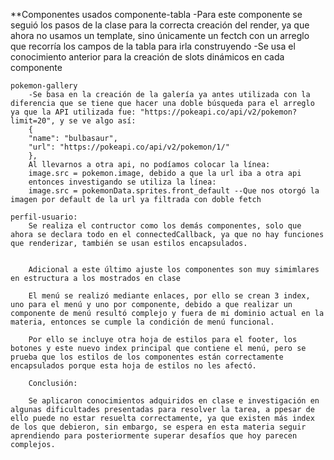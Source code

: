 **Componentes usados
    componente-tabla
        -Para este componente se seguió los pasos de la clase para la correcta creación del render, ya que ahora no usamos un template, sino únicamente un fectch con un arreglo que recorría los campos de la tabla para irla construyendo
        -Se usa el conocimiento anterior para la creación de slots dinámicos en cada componente
        
    pokemon-gallery
        -Se basa en la creación de la galería ya antes utilizada con la diferencia que se tiene que hacer una doble búsqueda para el arreglo ya que la API utilizada fue: "https://pokeapi.co/api/v2/pokemon?limit=20", y se ve algo así:
        {
        "name": "bulbasaur",
        "url": "https://pokeapi.co/api/v2/pokemon/1/"
        },
        Al llevarnos a otra api, no podíamos colocar la línea:
        image.src = pokemon.image, debido a que la url iba a otra api
        entonces investigando se utiliza la línea: 
        image.src = pokemonData.sprites.front_default --Que nos otorgó la imagen por default de la url ya filtrada con doble fetch

    perfil-usuario:
        Se realiza el contructor como los demás componentes, solo que ahora se declara todo en el connectedCallback, ya que no hay funciones que renderizar, también se usan estilos encapsulados.
        

        Adicional a este último ajuste los componentes son muy simimlares en estructura a los mostrados en clase

        El menú se realizó mediante enlaces, por ello se crean 3 index, uno para el menú y uno por componente, debido a que realizar un componente de menú resultó complejo y fuera de mi dominio actual en la materia, entonces se cumple la condición de menú funcional.

        Por ello se incluye otra hoja de estilos para el footer, los botones y este nuevo index principal que contiene el menú, pero se prueba que los estilos de los componentes están correctamente encapsulados porque esta hoja de estilos no les afectó.

        Conclusión:

        Se aplicaron conocimientos adquiridos en clase e investigación en algunas dificultades presentadas para resolver la tarea, a ppesar de ello puede no estar resuelta correctamente, ya que existen más index de los que debieron, sin embargo, se espera en esta materia seguir aprendiendo para posteriormente superar desafíos que hoy parecen complejos.
        